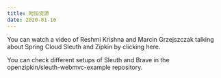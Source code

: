 ```yaml
---
title: 附加资源
date: 2020-01-16
---
```


You can watch a video of Reshmi Krishna and Marcin Grzejszczak talking about Spring Cloud Sleuth and Zipkin by clicking here.

You can check different setups of Sleuth and Brave in the openzipkin/sleuth-webmvc-example repository.